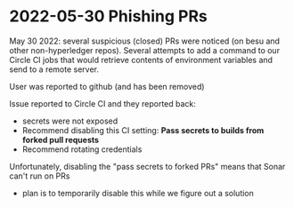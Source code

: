 # 2022-05-30 Phishing PRs

May 30 2022: several suspicious (closed) PRs were noticed (on besu and other non-hyperledger repos). Several attempts to add a command to our Circle CI jobs that would retrieve contents of environment variables and send to a remote server.

User was reported to github (and has been removed)

Issue reported to Circle CI and they reported back:

- secrets were not exposed
- Recommend disabling this CI setting: **Pass secrets to builds from forked pull requests**
- Recommend rotating credentials

Unfortunately, disabling the "pass secrets to forked PRs" means that Sonar can't run on PRs

- plan is to temporarily disable this while we figure out a solution